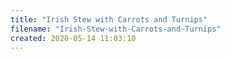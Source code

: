 ```yaml
---
title: "Irish Stew with Carrots and Turnips"
filename: "Irish-Stew-with-Carrots-and-Turnips"
created: 2020-05-14 11:03:10
---
```

